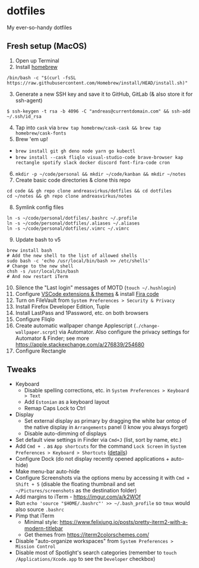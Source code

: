 # dotfiles
My ever-so-handy dotfiles

## Fresh setup (MacOS)

1. Open up Terminal
2. Install [homebrew](https://brew.sh)
```
/bin/bash -c "$(curl -fsSL https://raw.githubusercontent.com/Homebrew/install/HEAD/install.sh)"
```
3. Generate a new SSH key and save it to GitHub, GitLab (& also store it for ssh-agent)
```
$ ssh-keygen -t rsa -b 4096 -C "andreas@currentdomain.com" && ssh-add ~/.ssh/id_rsa
```
4. Tap into `cask` via `brew tap homebrew/cask-cask && brew tap homebrew/cask-fonts`
5. Brew 'em up!
  - `brew install git gh deno node yarn go kubectl`
  - `brew install --cask fliqlo visual-studio-code brave-browser kap rectangle spotify slack docker discord font-fira-code cron`
6. `mkdir -p ~/code/personal && mkdir ~/code/kanban && mkdir ~/notes`
7. Create basic code directories & clone this repo
```
cd code && gh repo clone andreasvirkus/dotfiles && cd dotfiles
cd ~/notes && gh repo clone andreasvirkus/notes
```
8. Symlink config files
```
ln -s ~/code/personal/dotfiles/.bashrc ~/.profile
ln -s ~/code/personal/dotfiles/.aliases ~/.aliases
ln -s ~/code/personal/dotfiles/.vimrc ~/.vimrc
```
9. Update bash to v5
```
brew install bash
# Add the new shell to the list of allowed shells
sudo bash -c 'echo /usr/local/bin/bash >> /etc/shells'
# Change to the new shell
chsh -s /usr/local/bin/bash
# And now restart iTerm
```
10. Silence the "Last login" messages of MOTD (`touch ~/.hushlogin`)
11. Configure [VSCode extensions & themes](./vscode) & install [Fira code](https://github.com/tonsky/FiraCode)
12. Turn on FileVault from `System Preferences > Security & Privacy`
13. Install Firefox Developer Edition, Tuple
14. Install LastPass and 1Password, etc. on both browsers
15. Configure Fliqlo
16. Create automatic wallpaper change Applescript (`./change-wallpaper.scrpt`) via Automator. Also configure the privacy
settings for Automator & Finder; see more https://apple.stackexchange.com/a/276839/254680
16. Configure Rectangle

## Tweaks

- Keyboard
  - Disable spelling corrections, etc. in `System Preferences > Keyboard > Text`
  - Add `Estonian` as a keyboard layout
  - Remap Caps Lock to Ctrl
- Display
  - Set external display as primary by dragging the white bar ontop of the native display in `Arrangements` panel (I know you always forget)
  - Disable auto-dimming of displays
- Set default view settings in Finder via `Cmd+J` (list, sort by name, etc.)
- Add `Cmd + .` as `App shortcuts` for the command `Lock Screen` in `System Preferences > Keyboard > Shortcuts` ([details](https://apple.stackexchange.com/a/336408/254680))
- Configure Dock (do not display recently opened applications + auto-hide)
- Make menu-bar auto-hide
- Configure Screenshots via the options menu by accessing it with `Cmd + Shift + 5` (disable the floating thumbnail and set `~/Pictures/screenshots` as the destination folder)
- Add margins to iTerm - https://imgur.com/a/k2WOf
- Run `echo 'source "$HOME/.bashrc"' >> ~/.bash_profile` so `tmux` would also source `.bashrc`
- Pimp that iTerm
  - Minimal style: https://www.felixjung.io/posts/pretty-iterm2-with-a-modern-titlebar
  - Get themes from https://iterm2colorschemes.com/
- Disable "auto-organize workspaces" from `System Preferences > Mission Control`
- Disable most of Spotlight's search categories (remember to `touch /Applications/Xcode.app` to see the `Developer` checkbox)
